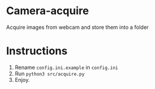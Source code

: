 # Camera-acquire
Acquire images from webcam and store them into a folder

# Instructions
1. Rename ```config.ini.example``` in  ```config.ini```
2. Run ```python3 src/acquire.py```
3. Enjoy.
